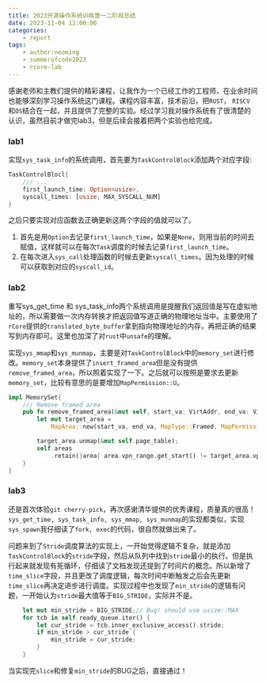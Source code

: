 ```yaml
---
title: 2023开源操作系统训练营一二阶段总结
date: 2023-11-04 12:00:00
categories:
	- report
tags:
	- author:neoming
	- summerofcode2023
	- rcore-lab
---
```





感谢老师和主教们提供的精彩课程，让我作为一个已经工作的工程师，在业余时间也能够深刻学习操作系统这门课程。课程内容丰富，技术前沿，把`RUST`， `RISCV` 和`OS`结合在一起，并且提供了完整的实验。经过学习我对操作系统有了很清楚的认识，虽然目前才做完lab3，但是后续会接着把两个实验也给完成。
<!-- more -->

### lab1



实现`sys_task_info`的系统调用，首先要为`TaskControlBlock`添加两个对应字段:
```rust
TaskControlBlocl{
    /// ...
    first_launch_time: Option<usize>,
    syscall_times: [usize; MAX_SYSCALL_NUM]
}
```
之后只要实现对应函数去正确更新这两个字段的值就可以了。
1. 首先是用`Option`去记录`first_launch_time`，如果是`None`，则用当前的时间去赋值，这样就可以在每次`Task`调度的时候去记录`first_launch_time`。
2. 在每次进入`sys_call`处理函数的时候去更新`syscall_times`。因为处理的时候可以获取到对应的`syscall_id`。
### lab2

重写sys_get_time 和 sys_task_info两个系统调用是提醒我们返回值是写在虚拟地址的，所以需要做一次内存转换才把返回值写道正确的物理地址当中。主要使用了`rCore`提供的`translated_byte_buffer`拿到指向物理地址的内存，再把正确的结果写到内存即可。这里也加深了对`rust`中`unsafe`的理解。

实现`sys_mmap`和`sys_munmap`，主要是对`TaskControlBlock`中的`memory_set`进行修改。`memory_set`本身提供了`insert_framed_area`但是没有提供`remove_framed_area`，所以照着实现了一下。之后就可以按照是要求去更新`memory_set`，比较有意思的是要增加`MapPermission::U`。
```rust
impl MemorySet{
    /// Remove framed area
    pub fn remove_framed_area(&mut self, start_va: VirtAddr, end_va: VirtAddr) {
        let mut target_area =
            MapArea::new(start_va, end_va, MapType::Framed, MapPermission::empty());

        target_area.unmap(&mut self.page_table);
        self.areas
            .retain(|area| area.vpn_range.get_start() != target_area.vpn_range.get_start())
    }
}
```
### lab3

还是首次体验`git cherry-pick`，再次感谢清华提供的优秀课程，质量真的很高！`sys_get_time, sys_task_info, sys_mmap, sys_munmap`的实现都类似，实现`sys_spawn`我仔细读了`fork, exec`的代码，很自然就做出来了。

问题来到了`Stride`调度算法的实现上，一开始觉得逻辑不复杂，就是添加`TaskControlBlock`的`stride`字段，然后从队列中找到`stride`最小的执行。但是执行起来就发现有死循环，仔细读了文档发现还提到了时间片的概念。所以新增了`time_slice`字段，并且更改了调度逻辑，每次时间中断触发之后会先更新`time_slice`再决定进步进行调度。实现过程中也发现了`min_stride`的逻辑有问题，一开始认为`stride`最大值等于`BIG_STRIDE`，实际并不是。
```rust
    let mut min_stride = BIG_STRIDE;// Bug! should use usize::MAX
    for tcb in self.ready_queue.iter() {
        let cur_stride = tcb.inner_exclusive_access().stride;
        if min_stride > cur_stride {
            min_stride = cur_stride;
        }
    }
```
当实现完`slice`和修复`min_stride`的BUG之后，直接通过！
